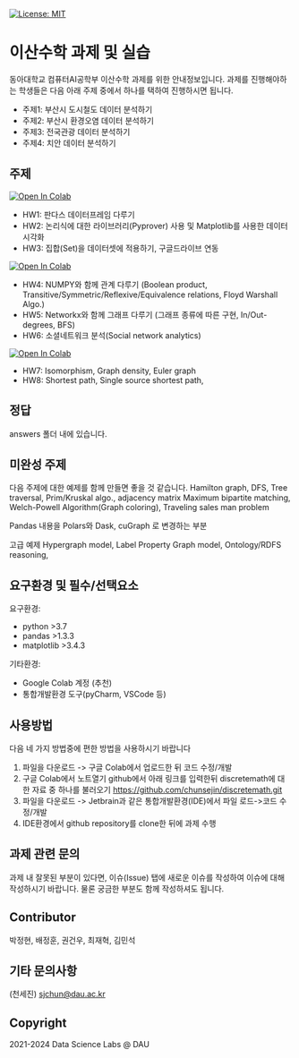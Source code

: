 [![License: MIT](https://img.shields.io/badge/License-MIT-yellow.svg)](https://opensource.org/licenses/MIT)

# 이산수학 과제 및 실습
동아대학교 컴퓨터AI공학부 이산수학 과제를 위한 안내정보입니다. 과제를 진행해야하는 학생들은 다음 아래 주제 중에서 하나를 택하여 진행하시면 됩니다. 
* 주제1: 부산시 도시철도 데이터 분석하기
* 주제2: 부산시 환경오염 데이터 분석하기
* 주제3: 전국관광 데이터 분석하기 
* 주제4: 치안 데이터 분석하기

## 주제
[![Open In Colab](https://colab.research.google.com/assets/colab-badge.svg)](https://colab.research.google.com/github/chunsejin/dismath/blob/master/%EC%A3%BC%EC%A0%9C3_(1-3)_%EB%B6%80%EC%82%B0%EC%8B%9C_%EA%B4%80%EA%B4%91_%EB%8D%B0%EC%9D%B4%ED%84%B0_%EB%B6%84%EC%84%9D%ED%95%98%EA%B8%B0.ipynb)
- HW1: 판다스 데이터프레임 다루기
- HW2: 논리식에 대한 라이브러리(Pyprover) 사용 및 Matplotlib를 사용한 데이터 시각화
- HW3: 집합(Set)을 데이터셋에 적용하기, 구글드라이브 연동

[![Open In Colab](https://colab.research.google.com/assets/colab-badge.svg)](https://colab.research.google.com/github/chunsejin/dismath/blob/master/주제5_(4%2C5%2C6)_그래프_다루기.ipynb)

- HW4: NUMPY와 함께 관계 다루기 (Boolean product, Transitive/Symmetric/Reflexive/Equivalence relations, Floyd Warshall Algo.)
- HW5: Networkx와 함께 그래프 다루기 (그래프 종류에 따른 구현, In/Out-degrees, BFS)
- HW6: 소셜네트워크 분석(Social network analytics)

[![Open In Colab](https://colab.research.google.com/assets/colab-badge.svg)](https://colab.research.google.com/github/chunsejin/dismath/blob/master/주제6_(7%2C8)_그래프_알고리즘.ipynb)

- HW7: Isomorphism, Graph density, Euler graph
- HW8: Shortest path, Single source shortest path,

## 정답
answers 폴더 내에 있습니다.

## 미완성 주제
다음 주제에 대한 예제를 함께 만들면 좋을 것 같습니다.
Hamilton graph, DFS, Tree traversal, Prim/Kruskal algo., adjacency matrix
Maximum bipartite matching, Welch-Powell Algorithm(Graph coloring), Traveling sales man problem

Pandas 내용을 Polars와 Dask, cuGraph 로 변경하는 부분

고급 예제
Hypergraph model, Label Property Graph model,
Ontology/RDFS reasoning,

## 요구환경 및 필수/선택요소
요구환경:
- python >3.7 
- pandas >1.3.3
- matplotlib >3.4.3

기타환경:
- Google Colab 계정 (추천)
- 통합개발환경 도구(pyCharm, VSCode 등)

## 사용방법
다음 네 가지 방법중에 편한 방법을 사용하시기 바랍니다
1. 파일을 다운로드 -> 구글 Colab에서 업로드한 뒤 코드 수정/개발
2. 구글 Colab에서 노트열기 github에서 아래 링크를 입력한뒤 discretemath에 대한 자료 중 하나를 불러오기
   https://github.com/chunsejin/discretemath.git
3. 파일을 다운로드 -> Jetbrain과 같은 통합개발환경(IDE)에서 파일 로드->코드 수정/개발
4. IDE환경에서 github repository를 clone한 뒤에 과제 수행

## 과제 관련 문의
과제 내 잘못된 부분이 있다면, 이슈(Issue) 탭에 새로운 이슈를 작성하여 이슈에 대해 작성하시기 바랍니다. 물론 궁금한 부분도 함께 작성하셔도 됩니다.

## Contributor
박정현, 배정훈, 권건우, 최재혁, 김민석

## 기타 문의사항
(천세진) sjchun@dau.ac.kr


## Copyright
2021-2024 Data Science Labs @ DAU